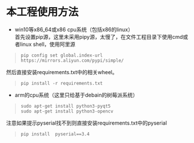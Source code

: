 # 本工程使用方法
* win10等x86_64或x86 cpu系统（包括x86的linux）  
首先设置pip源，这里未采用pipy源，太慢了，在文件工程目录下使用cmd或者linux shell，使用阿里源
> ```
> pip config set global.index-url https://mirrors.aliyun.com/pypi/simple/
> ```
然后直接安装requirements.txt中的相关wheel。
> ```
> pip install -r requirements.txt
> ```
* arm的cpu系统（这里只给基于debain的树莓派系统）
> ```
> sudo apt-get install python3-pyqt5
> sudo apt-get install python3-opencv
> ```
注意如果提示pyserial找不到则直接安装requirements.txt中的pyserial
> ```
> pip install  pyserial==3.4
> ```